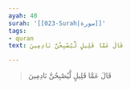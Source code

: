 ```yaml
---
ayah: 40
surah: '[[023-Surah|سورة]]'
tags:
- quran
text: قَالَ عَمَّا قَلِيلٍ لَّيُصْبِحُنَّ نَادِمِينَ

---
```

> قَالَ عَمَّا قَلِيلٍ لَّيُصْبِحُنَّ نَادِمِينَ
